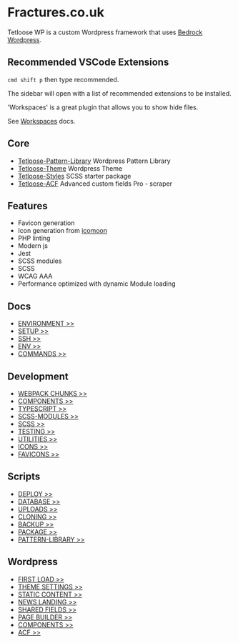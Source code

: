 # Fractures.co.uk

Tetloose WP is a custom Wordpress framework that uses [Bedrock Wordpress](https://roots.io/bedrock/).

## Recommended VSCode Extensions

`cmd shift p` then type recommended.

The sidebar will open with a list of recommended extensions to be installed.

'Workspaces' is a great plugin that allows you to show hide files.

See [Workspaces](https://marketplace.visualstudio.com/items?itemName=Fooxly.workspace) docs.

## Core

- [Tetloose-Pattern-Library](https://github.com/tetloose/tetloose-wp-pattern-library) Wordpress Pattern Library
- [Tetloose-Theme](https://github.com/tetloose/tetloose-theme) Wordpress Theme
- [Tetloose-Styles](https://github.com/tetloose/tetloose-styles) SCSS starter package
- [Tetloose-ACF](https://github.com/tetloose/tetloose-ACF) Advanced custom fields Pro - scraper

## Features

- Favicon generation
- Icon generation from [icomoon](https://icomoon.io/)
- PHP linting
- Modern js
- Jest
- SCSS modules
- SCSS
- WCAG AAA
- Performance optimized with dynamic Module loading

## Docs

- [ENVIRONMENT >>](Docs/Setup/environment.md)
- [SETUP >>](Docs/Setup/setup.md)
- [SSH >>](Docs/Setup/ssh.md)
- [ENV >>](Docs/Setup/env.md)
- [COMMANDS >>](Docs/Setup/commands.md)

## Development

- [WEBPACK CHUNKS >>](Docs/Development/webpack-chunks.md)
- [COMPONENTS >>](Docs/Development/components.md)
- [TYPESCRIPT >>](Docs/Development/TypeScript.md)
- [SCSS-MODULES >>](Docs/Development/scss-modules.md)
- [SCSS >>](Docs/Development/scss.md)
- [TESTING >>](Docs/Development/testing.md)
- [UTILITIES >>](Docs/Development/utilities.md)
- [ICONS >>](Docs/Development/icons.md)
- [FAVICONS >>](Docs/Development/favicons.md)

## Scripts

- [DEPLOY >>](Docs/Scripts/deploy.md)
- [DATABASE >>](Docs/Scripts/database.md)
- [UPLOADS >>](Docs/Scripts/uploads.md)
- [CLONING >>](Docs/Scripts/cloning.md)
- [BACKUP >>](Docs/Scripts/backup.md)
- [PACKAGE >>](Docs/Scripts/package.md)
- [PATTERN-LIBRARY >>](Docs/Scripts/pattern-library.md)

## Wordpress

- [FIRST LOAD >>](Docs/Wordpress/first-load.md)
- [THEME SETTINGS >>](Docs/Wordpress/theme-settings.md)
- [STATIC CONTENT >>](Docs/Wordpress/static-content.md)
- [NEWS LANDING >>](Docs/Wordpress/news-landing.md)
- [SHARED FIELDS >>](Docs/Wordpress/shared-fields.md)
- [PAGE BUILDER >>](Docs/Wordpress/page-builder.md)
- [COMPONENTS >>](Docs/Wordpress/components.md)
- [ACF >>](Docs/Wordpress/acf.md)
